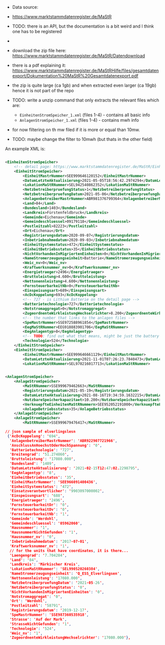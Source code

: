 

- Data source:
- https://www.marktstammdatenregister.de/MaStR

- TODO: there is an API, but the documentation is a bit weird and I think one has to be registered
- 

- download the zip file here: https://www.marktstammdatenregister.de/MaStR/Datendownload
- there is a pdf explaining it: https://www.marktstammdatenregister.de/MaStRHilfe/files/gesamtdatenexport/Dokumentation%20MaStR%20Gesamtdatenexport.pdf
- the zip is quite large (ca 1gb) and when extracted even larger (ca 19gb) hence it is not part of the repo
- TODO: write a unzip command that only extracts the relevant files which are:
  
  - `EinheitenStromSpeicher_1.xml` (files 1-4) - contains all basic info
  - `AnlagenStromSpeicher_1.xml` (files 1-4) - contains mwh info

- for now filtering on th mw filed if it is more or equal than 10mw. 
- TODO: maybe change the filter to 10mwh (but thats in the other field)


An example XML is:

```xml

<EinheitenStromSpeicher>
    <!-- detail page: https://www.marktstammdatenregister.de/MaStR/Einheit/Detail/IndexOeffentlich/3408294#technischedaten -->
	<EinheitStromSpeicher>
		<EinheitMastrNummer>SEE999646120152</EinheitMastrNummer>
		<DatumLetzteAktualisierung>2021-05-05T18:56:42.2974294</DatumLetzteAktualisierung>
		<LokationMaStRNummer>SEL942540862352</LokationMaStRNummer>
		<NetzbetreiberpruefungStatus>1</NetzbetreiberpruefungStatus>
		<NetzbetreiberpruefungDatum>2021-05-06</NetzbetreiberpruefungDatum>
		<AnlagenbetreiberMastrNummer>ABR981376799364</AnlagenbetreiberMastrNummer>
		<Land>84</Land>
		<Bundesland>1403</Bundesland>
		<Landkreis>Fürstenfeldbruck</Landkreis>
		<Gemeinde>Eichenau</Gemeinde>
		<Gemeindeschluessel>09179118</Gemeindeschluessel>
		<Postleitzahl>82223</Postleitzahl>
		<Ort>Eichenau</Ort>
		<Registrierungsdatum>2020-09-07</Registrierungsdatum>
		<Inbetriebnahmedatum>2020-09-03</Inbetriebnahmedatum>
		<EinheitSystemstatus>472</EinheitSystemstatus>
		<EinheitBetriebsstatus>35</EinheitBetriebsstatus>
		<NichtVorhandenInMigriertenEinheiten>0</NichtVorhandenInMigriertenEinheiten>
		<NameStromerzeugungseinheit>Batterie</NameStromerzeugungseinheit>
		<Weic_nv>0</Weic_nv>
		<Kraftwerksnummer_nv>0</Kraftwerksnummer_nv>
		<Energietraeger>2496</Energietraeger>
		<Bruttoleistung>4.600</Bruttoleistung>
		<Nettonennleistung>4.600</Nettonennleistung>
		<FernsteuerbarkeitNb>0</FernsteuerbarkeitNb>
		<Einspeisungsart>689</Einspeisungsart>
		<AcDcKoppelung>693</AcDcKoppelung>
        <!-- 727 - is Lithium Batterie on the detail page -->
		<Batterietechnologie>727</Batterietechnologie>
		<Notstromaggregat>0</Notstromaggregat>
		<ZugeordnenteWirkleistungWechselrichter>8.200</ZugeordnenteWirkleistungWechselrichter>
		<!-- the number that links to the anlagen files -->
        <SpeMastrNummer>SSE972588961854</SpeMastrNummer>
		<EegMaStRNummer>EEG918883901706</EegMaStRNummer>
		<EegAnlagentyp>8</EegAnlagentyp>
        <!-- TODO: find out what that means, might be just the battery -->
		<Technologie>524</Technologie>
	</EinheitStromSpeicher>
	<EinheitStromSpeicher>
		<EinheitMastrNummer>SEE999646661129</EinheitMastrNummer>
		<DatumLetzteAktualisierung>2021-11-01T07:26:23.7840473</DatumLetzteAktualisierung>
		<LokationMaStRNummer>SEL970216017713</LokationMaStRNummer>


<AnlagenStromSpeicher>
    <AnlageStromSpeicher>
        <MaStRNummer>SSE999679462663</MaStRNummer>
        <Registrierungsdatum>2021-05-19</Registrierungsdatum>
        <DatumLetzteAktualisierung>2021-08-16T19:34:59.1632215</DatumLetzteAktualisierung>
        <NutzbareSpeicherkapazitaet>10.200</NutzbareSpeicherkapazitaet>
        <VerknuepfteEinheitenMaStRNummern>SEE952052191000</VerknuepfteEinheitenMaStRNummern>
        <AnlageBetriebsstatus>35</AnlageBetriebsstatus>
    </AnlageStromSpeicher>
    <AnlageStromSpeicher>
        <MaStRNummer>SSE999679476417</MaStRNummer>

```


```json
// json sample of elverlingslesn
 {'AcDcKoppelung': '694',
  'AnlagenbetreiberMastrNummer': 'ABR922907721966',
  'AnschlussAnHoechstOderHochSpannung': '0',
  'Batterietechnologie': '727',
  'Breitengrad': '51.274860',
  'Bruttoleistung': '17080.000',
  'Bundesland': '1409',
  'DatumLetzteAktualisierung': '2021-02-15T12:47:02.2298795',
  'EegAnlagentyp': '8',
  'EinheitBetriebsstatus': '35',
  'EinheitMastrNummer': 'SEE966091400436',
  'EinheitSystemstatus': '472',
  'Einsatzverantwortlicher': '9903097000002',
  'Einspeisungsart': '688',
  'Energietraeger': '2496',
  'FernsteuerbarkeitDr': '0',
  'FernsteuerbarkeitDv': '0',
  'FernsteuerbarkeitNb': '1',
  'Gemeinde': 'Werdohl',
  'Gemeindeschluessel': '05962060',
  'Hausnummer': '1',
  'HausnummerNichtGefunden': '1',
  'Hausnummer_nv': '0',
  'Inbetriebnahmedatum': '2017-07-01',
  'Kraftwerksnummer_nv': '1',
  // for the units that have coordinates, it is there...
  'Laengengrad': '7.704284',
  'Land': '84',
  'Landkreis': 'Märkischer Kreis',
  'LokationMaStRNummer': 'SEL990520260384',
  'NameStromerzeugungseinheit': 'Q_ESS_Elverlingsen',
  'Nettonennleistung': '17080.000',
  'NetzbetreiberpruefungDatum': '2021-05-26',
  'NetzbetreiberpruefungStatus': '0',
  'NichtVorhandenInMigriertenEinheiten': '0',
  'Notstromaggregat': '0',
  'Ort': 'Werdohl',
  'Postleitzahl': '58791',
  'Registrierungsdatum': '2019-12-17',
  'SpeMastrNummer': 'SSE987360535918',
  'Strasse': 'Auf der Mark',
  'StrasseNichtGefunden': '1',
  'Technologie': '524',
  'Weic_nv': '1',
  'ZugeordnenteWirkleistungWechselrichter': '17080.000'},



```




